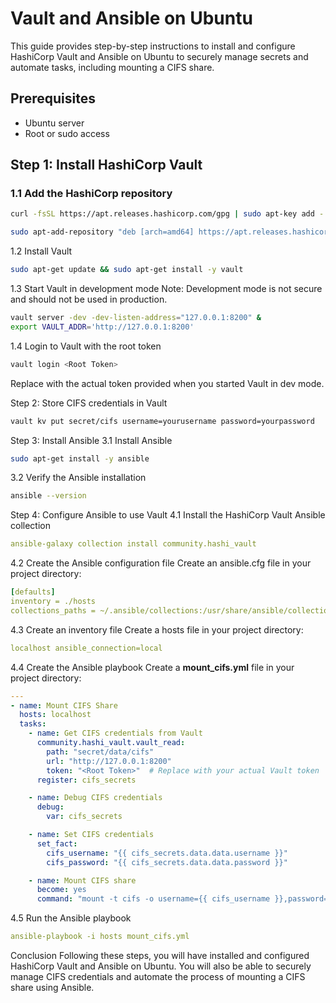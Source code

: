 # Vault and Ansible on Ubuntu

This guide provides step-by-step instructions to install and configure HashiCorp Vault and Ansible on Ubuntu to securely manage secrets and automate tasks, including mounting a CIFS share.

## Prerequisites

- Ubuntu server
- Root or sudo access

## Step 1: Install HashiCorp Vault

### 1.1 Add the HashiCorp repository

```sh
curl -fsSL https://apt.releases.hashicorp.com/gpg | sudo apt-key add -
```

```sh
sudo apt-add-repository "deb [arch=amd64] https://apt.releases.hashicorp.com $(lsb_release -cs) main"
```

1.2 Install Vault

```sh
sudo apt-get update && sudo apt-get install -y vault
```

1.3 Start Vault in development mode
Note: Development mode is not secure and should not be used in production.

```sh
vault server -dev -dev-listen-address="127.0.0.1:8200" &
export VAULT_ADDR='http://127.0.0.1:8200'
```

1.4 Login to Vault with the root token

```sh
vault login <Root Token>
```

Replace <Root Token> with the actual token provided when you started Vault in dev mode.

Step 2: Store CIFS credentials in Vault

```sh
vault kv put secret/cifs username=yourusername password=yourpassword
```

Step 3: Install Ansible
3.1 Install Ansible

```sh
sudo apt-get install -y ansible
```

3.2 Verify the Ansible installation

```sh
ansible --version
```

Step 4: Configure Ansible to use Vault
4.1 Install the HashiCorp Vault Ansible collection

```yml
ansible-galaxy collection install community.hashi_vault
```

4.2 Create the Ansible configuration file
Create an ansible.cfg file in your project directory:

```yml
[defaults]
inventory = ./hosts
collections_paths = ~/.ansible/collections:/usr/share/ansible/collections
```

4.3 Create an inventory file
Create a hosts file in your project directory:

```yml
localhost ansible_connection=local
```

4.4 Create the Ansible playbook
Create a **mount_cifs.yml** file in your project directory:

```yml
---
- name: Mount CIFS Share
  hosts: localhost
  tasks:
    - name: Get CIFS credentials from Vault
      community.hashi_vault.vault_read:
        path: "secret/data/cifs"
        url: "http://127.0.0.1:8200"
        token: "<Root Token>"  # Replace with your actual Vault token
      register: cifs_secrets

    - name: Debug CIFS credentials
      debug:
        var: cifs_secrets

    - name: Set CIFS credentials
      set_fact:
        cifs_username: "{{ cifs_secrets.data.data.username }}"
        cifs_password: "{{ cifs_secrets.data.data.password }}"

    - name: Mount CIFS share
      become: yes
      command: "mount -t cifs -o username={{ cifs_username }},password={{ cifs_password }},vers=2.0 //dc3-fic-wp1.domandpc.fr/Lecteurs/DIR/SSI/COMMUN/DEPOT/uploads /var/www/uploads"
```

4.5 Run the Ansible playbook

```yml
ansible-playbook -i hosts mount_cifs.yml
```

Conclusion
Following these steps, you will have installed and configured HashiCorp Vault and Ansible on Ubuntu. You will also be able to securely manage CIFS credentials and automate the process of mounting a CIFS share using Ansible.
